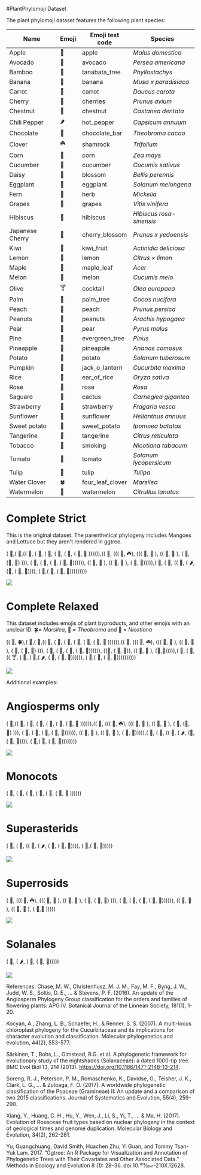 #PlantPhylomoji Dataset

The plant phylomoji dataset features the following plant species: 

| Name            | Emoji | Emoji text code  | Species                  |
|-----------------|-------|------------------|--------------------------|
| Apple           | 🍎     | apple            | *Malus domestica*        |
| Avocado         | 🥑     | avocado          | *Persea americana*       |
| Bamboo          | 🎋     | tanabata_tree    | *Phyllostachys*          |
| Banana          | 🍌     | banana           | *Musa x paradisiaca*     |
| Carrot          | 🥕     | carrot           | *Daucus carota*          |
| Cherry          | 🍒     | cherries         | *Prunus avium*           |
| Chestnut        | 🌰     | chestnut         | *Castanea dentata*       |
| Chili Pepper    | 🌶️     | hot_pepper       | *Capsicum annuum*        |
| Chocolate       | 🍫     | chocolate_bar    | *Theobroma cacao*        |
| Clover          | ☘️     | shamrock         | *Trifolium*              |
| Corn            | 🌽     | corn             | *Zea mays*               |
| Cucumber        | 🥒     | cucumber         | *Cucumis sativus*        |
| Daisy           | 🌼     | blossom          | *Bellis perennis*        |
| Eggplant        | 🍆     | eggplant         | *Solanum melongena*      |
| Fern            | 🌿     | herb             | *Mickelia*               |
| Grapes          | 🍇     | grapes           | *Vitis vinifera*         |
| Hibiscus        | 🌺     | hibiscus         | *Hibiscus rosa-sinensis* |
| Japanese Cherry | 🌸     | cherry_blossom   | *Prunus x yedoensis*     |
| Kiwi            | 🥝     | kiwi_fruit       | *Actinidia deliciosa*    |
| Lemon           | 🍋     | lemon            | *Citrus × limon*         |
| Maple           | 🍁     | maple_leaf       | *Acer*                   |
| Melon           | 🍈     | melon            | *Cucumis melo*           |
| Olive           | 🍸️     | cocktail         | *Olea europaea*          |
| Palm            | 🌴     | palm_tree        | *Cocos nucifera*         |
| Peach           | 🍑     | peach            | *Prunus persica*         |
| Peanuts         | 🥜     | peanuts          | *Arachis hypogaea*       |
| Pear            | 🍐     | pear             | *Pyrus malus*            |
| Pine            | 🌲     | evergreen_tree   | *Pinus*                  |
| Pineapple       | 🍍     | pineapple        | *Ananas comosus*         |
| Potato          | 🥔     | potato           | *Solanum tuberosum*      |
| Pumpkin         | 🎃     | jack_o_lantern   | *Cucurbita maxima*       |
| Rice            | 🌾     | ear_of_rice      | *Oryza sativa*           |
| Rose            | 🌹     | rose             | *Rosa*                   |
| Saguaro         | 🌵     | cactus           | *Carnegiea gigantea*     |
| Strawberry      | 🍓     | strawberry       | *Fragaria vesca*         |
| Sunflower       | 🌻     | sunflower        | *Helianthus annuus*      |
| Sweet potato    | 🍠     | sweet_potato     | *Ipomoea batatas*        |
| Tangerine       | 🍊     | tangerine        | *Citrus reticulata*      |
| Tobacco         | 🚬     | smoking          | *Nicotiana tabacum*      |
| Tomato          | 🍅     | tomato           | *Solanum lycopersicum*   |
| Tulip           | 🌷     | tulip            | *Tulipa*                 |
| Water Clover    | 🍀     | four_leaf_clover | *Marsilea*               |
| Watermelon      | 🍉     | watermelon       | *Citrullus lanatus*      |


# Complete Strict 

This is the original dataset. The parenthetical phylogeny includes Mangoes and Lettuce but they aren't rendered in ggtree.

( 🌲,( 🥑,(( 🌷, ( 🌴, ( 🍌, ( 🍍, ( 🌽, ( 🎋, 🌾 )))))),(( 🍇, ((( 🥜, ☘️), ((( 🌹, 🍓 ), (( 🍎, 🍐 ), ( 🍑, (🌸, 🍒) ))), ( 🌰, ( 🎃, ( 🍉, ( 🥒, 🍈)))))), (( 🌺, 🥦 ), (( 🍊, 🍋 ), ( 🍁, 🥭))))),( 🌵, ( 🥝, (( 🍠, ( 🌶️, (🍆, ( 🥔, 🍅)))), ( 🥕,( 🥬, ( 🌻, 🌼)))))))))

![](./images/complete_plant_phylomoji.png) 

# Complete Relaxed

This dataset includes emojis of plant byproducts, and other emojis with an unclear ID. 
🍀= *Marsilea*,  🍫 = *Theobroma* and  🚬 = *Nicotiana*

(( 🌿, 🍀),( 🌲,( 🥑,(( 🌷, ( 🌴, ( 🍌, ( 🍍, ( 🌽, ( 🎋, 🌾 )))))),(( 🍇, ((( 🥜, ☘️), ((( 🌹, 🍓 ), (( 🍎, 🍐 ), ( 🍑, ( 🌸, 🍒) ))), ( 🌰, ( 🎃, ( 🍉, ( 🥒, 🍈)))))), ((🥦, ( 🌺, 🍫)), (( 🍊, 🍋 ), (🍁,🥭))))),( 🌵, ( 🥝,(( 🍸️, ( 🍠, ( 🚬,( 🌶️, ( 🍆, ( 🥔, 🍅)))))), ( 🥕,( 🥬, ( 🌻, 🌼))))))))))

![](./images/complete_r_plant_phylomoji.png) 

Additional examples:


# Angiosperms only

( 🥑,(( 🌷, ( 🌴, ( 🍌, ( 🍍, ( 🌽, ( 🎋, 🌾 )))))),(( 🍇, ((( 🥜, ☘️), ((( 🌹, 🍓 ), (( 🍎, 🍐 ), ( 🍑, (🌸, 🍒) ))), ( 🌰, ( 🎃, ( 🍉, ( 🥒, 🍈)))))), (( 🌺, 🥦 ), (( 🍊, 🍋 ), ( 🍁, 🥭))))),( 🌵, ( 🥝, (( 🍠, ( 🌶️, (🍆, ( 🥔, 🍅)))), ( 🥕,( 🥬, ( 🌻, 🌼)))))))) 

![](./images/angiosperms.png) 

# Monocots

( 🌷, ( 🌴, ( 🍌, ( 🍍, ( 🌽, ( 🎋, 🌾 )))))) 

![](./images/monocots.png) 

# Superasterids

( 🌵, ( 🥝, (( 🍠, ( 🌶️, ( 🍆, ( 🥔, 🍅)))), ( 🥕,( 🌻, 🌼))))) 

![](./images/superasterids.png) 

# Superrosids

( 🍇, ((( 🥜, ☘️), ((( 🌹, 🍓 ), (( 🍎, 🍐 ), ( 🍑, ( 🌸, 🍒) ))), ( 🌰, ( 🎃, ( 🍉, ( 🥒, 🍈)))))), (( 🌺, 🥦 ), (( 🍊, 🍋 ), ( 🍁,🥭 )))))

![](./images/superrosids.png) 

# Solanales

( 🍠, ( 🌶️, ( 🍆, ( 🥔, 🍅)))))

![](./images/solanales.png) 

 References: 
 Chase, M. W., Christenhusz, M. J. M., Fay, M. F., Byng, J. W., Judd, W. S., Soltis, D. E., ... & Stevens, P. F. (2016). An update of the Angiosperm Phylogeny Group classification for the orders and families of flowering plants: APG IV. Botanical Journal of the Linnean Society, 181(1), 1-20.
 
 Kocyan, A., Zhang, L. B., Schaefer, H., & Renner, S. S. (2007). A multi-locus chloroplast phylogeny for the Cucurbitaceae and its implications for character evolution and classification. Molecular phylogenetics and evolution, 44(2), 553-577.
 
 Särkinen, T., Bohs, L., Olmstead, R.G. et al. A phylogenetic framework for evolutionary study of the nightshades (Solanaceae): a dated 1000-tip tree. BMC Evol Biol 13, 214 (2013). https://doi.org/10.1186/1471-2148-13-214.
 
 Soreng, R. J., Peterson, P. M., Romaschenko, K., Davidse, G., Teisher, J. K., Clark, L. G., ... & Zuloaga, F. O. (2017). A worldwide phylogenetic classification of the Poaceae (Gramineae) II: An update and a comparison of two 2015 classifications. Journal of Systematics and Evolution, 55(4), 259-290.
 
 Xiang, Y., Huang, C. H., Hu, Y., Wen, J., Li, S., Yi, T., ... & Ma, H. (2017). Evolution of Rosaceae fruit types based on nuclear phylogeny in the context of geological times and genome duplication. Molecular Biology and Evolution, 34(2), 262-281.
 
 Yu, Guangchuang, David Smith, Huachen Zhu, Yi Guan, and Tommy Tsan-Yuk Lam. 2017. “Ggtree: An R Package for Visualization and Annotation of Phylogenetic Trees with Their Covariates and Other Associated Data.” Methods in Ecology and Evolution 8 (1): 28–36. doi:10.1111⁄2041-210X.12628.



